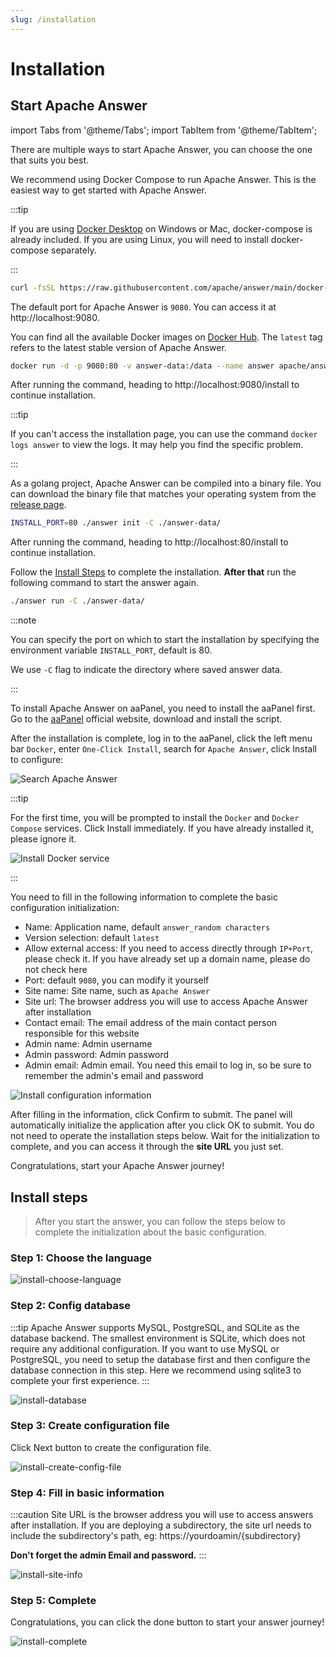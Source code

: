 ```yaml
---
slug: /installation
---
```


# Installation

## Start Apache Answer

import Tabs from '@theme/Tabs';
import TabItem from '@theme/TabItem';

There are multiple ways to start Apache Answer, you can choose the one that suits you best.

<Tabs queryString="method">
  <TabItem value="docker-compose" label="Docker compose" default>

We recommend using Docker Compose to run Apache Answer. This is the easiest way to get started with Apache Answer.

:::tip

If you are using [Docker Desktop](https://www.docker.com/products/docker-desktop) on Windows or Mac, docker-compose is already included. If you are using Linux, you will need to install docker-compose separately.

:::  

```bash
curl -fsSL https://raw.githubusercontent.com/apache/answer/main/docker-compose.yaml | docker compose -p answer -f - up
```

The default port for Apache Answer is `9080`. You can access it at http://localhost:9080.

  </TabItem>
  <TabItem value="docker" label="Docker">

You can find all the available Docker images on [Docker Hub](https://hub.docker.com/r/apache/answer/tags). The `latest` tag refers to the latest stable version of Apache Answer.

```bash
docker run -d -p 9080:80 -v answer-data:/data --name answer apache/answer:latest
```

After running the command, heading to http://localhost:9080/install to continue installation.

:::tip

If you can't access the installation page, you can use the command `docker logs answer` to view the logs. It may help you find the specific problem.

:::  

  </TabItem>
  <TabItem value="binary" label="Binary">

As a golang project, Apache Answer can be compiled into a binary file. You can download the binary file that matches your operating system from the [release page](https://github.com/apache/answer/releases).

```bash
INSTALL_PORT=80 ./answer init -C ./answer-data/
```

After running the command, heading to http://localhost:80/install to continue installation.

Follow the [Install Steps](#install-steps) to complete the installation. **After that** run the following command to start the answer again.

```bash
./answer run -C ./answer-data/
```

:::note

You can specify the port on which to start the installation by specifying the environment variable `INSTALL_PORT`, default is 80.

We use `-C` flag to indicate the directory where saved answer data.

:::  

  </TabItem>
  <TabItem value="aapanel" label="aaPanel">

To install Apache Answer on aaPanel, you need to install the aaPanel first. Go to the [aaPanel](https://www.aapanel.com/new/download.html?r=dk_answer) official website, download and install the script.

After the installation is complete, log in to the aaPanel, click the left menu bar `Docker`, enter `One-Click Install`, search for `Apache Answer`, click Install to configure:

![Search Apache Answer](/img/docs/aapanel-install.png)

:::tip

For the first time, you will be prompted to install the `Docker` and `Docker Compose` services. Click Install immediately. If you have already installed it, please ignore it.

![Install Docker service](/img/docs/aapanel-init-docker.png)

:::  

You need to fill in the following information to complete the basic configuration initialization:

- Name: Application name, default `answer_random characters`
- Version selection: default `latest`
- Allow external access: If you need to access directly through `IP+Port`, please check it. If you have already set up a domain name, please do not check here
- Port: default `9080`, you can modify it yourself
- Site name: Site name, such as `Apache Answer`
- Site url: The browser address you will use to access Apache Answer after installation
- Contact email: The email address of the main contact person responsible for this website
- Admin name: Admin username
- Admin password: Admin password
- Admin email: Admin email. You need this email to log in, so be sure to remember the admin's email and password

![Install configuration information](/img/docs/aapanel-install-config.png)

After filling in the information, click Confirm to submit. The panel will automatically initialize the application after you click OK to submit. You do not need to operate the installation steps below. Wait for the initialization to complete, and you can access it through the **site URL** you just set.

Congratulations, start your Apache Answer journey!

  </TabItem>
</Tabs>

## Install steps

> After you start the answer, you can follow the steps below to complete the initialization about the basic configuration.

### Step 1: Choose the language

![install-choose-language](/img/docs/install-choose-language.png)

### Step 2: Config database

:::tip
Apache Answer supports MySQL, PostgreSQL, and SQLite as the database backend. The smallest environment is SQLite, which does not require any additional configuration. If you want to use MySQL or PostgreSQL, you need to setup the database first and then configure the database connection in this step. Here we recommend using sqlite3 to complete your first experience.
:::

![install-database](/img/docs/install-database.png)

### Step 3: Create configuration file

Click Next button to create the configuration file.

![install-create-config-file](/img/docs/install-create-config-file.png)

### Step 4: Fill in basic information

:::caution
Site URL is the browser address you will use to access answers after installation. If you are deploying a subdirectory, the site url needs to include the subdirectory's path, eg: https://yourdoamin/{subdirectory}

**Don't forget the admin Email and password.**
:::

![install-site-info](/img/docs/install-site-info.png)

### Step 5: Complete

Congratulations, you can click the done button to start your answer journey!

![install-complete](/img/docs/install-complete.png)
